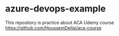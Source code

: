 # azure-devops-example

This repository is practice about ACA Udemy course https://github.com/HoussemDellai/aca-course
